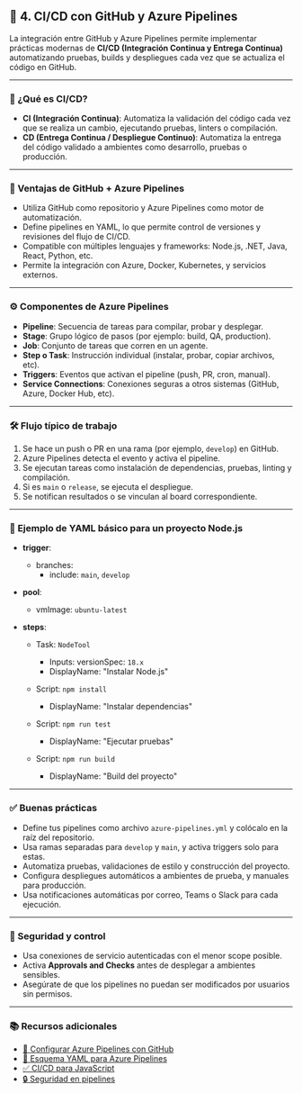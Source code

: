 ## 🔄 4. CI/CD con GitHub y Azure Pipelines

La integración entre GitHub y Azure Pipelines permite implementar prácticas modernas de **CI/CD (Integración Continua y Entrega Continua)** automatizando pruebas, builds y despliegues cada vez que se actualiza el código en GitHub.

---

### 🧠 ¿Qué es CI/CD?

- **CI (Integración Continua)**: Automatiza la validación del código cada vez que se realiza un cambio, ejecutando pruebas, linters o compilación.
- **CD (Entrega Continua / Despliegue Continuo)**: Automatiza la entrega del código validado a ambientes como desarrollo, pruebas o producción.

---

### 🔗 Ventajas de GitHub + Azure Pipelines

- Utiliza GitHub como repositorio y Azure Pipelines como motor de automatización.
- Define pipelines en YAML, lo que permite control de versiones y revisiones del flujo de CI/CD.
- Compatible con múltiples lenguajes y frameworks: Node.js, .NET, Java, React, Python, etc.
- Permite la integración con Azure, Docker, Kubernetes, y servicios externos.

---

### ⚙️ Componentes de Azure Pipelines

- **Pipeline**: Secuencia de tareas para compilar, probar y desplegar.
- **Stage**: Grupo lógico de pasos (por ejemplo: build, QA, production).
- **Job**: Conjunto de tareas que corren en un agente.
- **Step o Task**: Instrucción individual (instalar, probar, copiar archivos, etc).
- **Triggers**: Eventos que activan el pipeline (push, PR, cron, manual).
- **Service Connections**: Conexiones seguras a otros sistemas (GitHub, Azure, Docker Hub, etc).

---

### 🛠️ Flujo típico de trabajo

1. Se hace un push o PR en una rama (por ejemplo, `develop`) en GitHub.  
2. Azure Pipelines detecta el evento y activa el pipeline.  
3. Se ejecutan tareas como instalación de dependencias, pruebas, linting y compilación.  
4. Si es `main` o `release`, se ejecuta el despliegue.  
5. Se notifican resultados o se vinculan al board correspondiente.

---

### 📝 Ejemplo de YAML básico para un proyecto Node.js

- **trigger**:  
  - branches:  
    - include: `main`, `develop`

- **pool**:  
  - vmImage: `ubuntu-latest`

- **steps**:  
  - Task: `NodeTool`  
    - Inputs: versionSpec: `18.x`  
    - DisplayName: "Instalar Node.js"

  - Script: `npm install`  
    - DisplayName: "Instalar dependencias"

  - Script: `npm run test`  
    - DisplayName: "Ejecutar pruebas"

  - Script: `npm run build`  
    - DisplayName: "Build del proyecto"

---

### ✅ Buenas prácticas

- Define tus pipelines como archivo `azure-pipelines.yml` y colócalo en la raíz del repositorio.
- Usa ramas separadas para `develop` y `main`, y activa triggers solo para estas.
- Automatiza pruebas, validaciones de estilo y construcción del proyecto.
- Configura despliegues automáticos a ambientes de prueba, y manuales para producción.
- Usa notificaciones automáticas por correo, Teams o Slack para cada ejecución.

---

### 🔐 Seguridad y control

- Usa conexiones de servicio autenticadas con el menor scope posible.
- Activa **Approvals and Checks** antes de desplegar a ambientes sensibles.
- Asegúrate de que los pipelines no puedan ser modificados por usuarios sin permisos.

---

### 📚 Recursos adicionales

- [🔗 Configurar Azure Pipelines con GitHub](https://learn.microsoft.com/en-us/azure/devops/pipelines/repos/github)  
- [📘 Esquema YAML para Azure Pipelines](https://learn.microsoft.com/en-us/azure/devops/pipelines/yaml-schema)  
- [✅ CI/CD para JavaScript](https://learn.microsoft.com/en-us/azure/devops/pipelines/ecosystems/javascript)  
- [🔒 Seguridad en pipelines](https://learn.microsoft.com/en-us/azure/devops/pipelines/security/)
